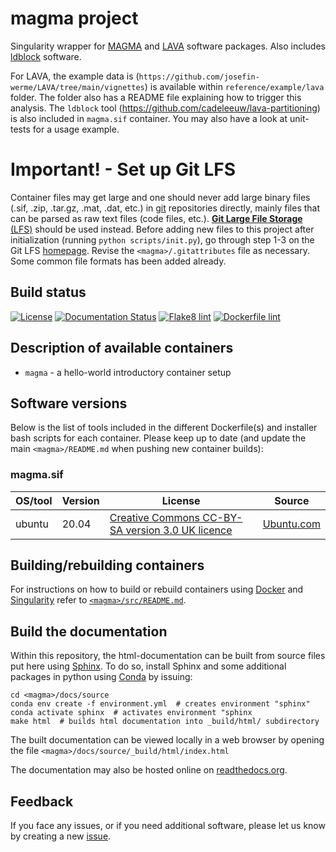 # magma project

Singularity wrapper for [MAGMA](https://ctg.cncr.nl/software/magma) and [LAVA](https://ctg.cncr.nl/software/lava) software packages. Also includes [ldblock](https://github.com/cadeleeuw/lava-partitioning) software.

For LAVA, the example data is  (``https://github.com/josefin-werme/LAVA/tree/main/vignettes``) is available within ``reference/example/lava`` folder. The folder also has a README file explaining how to trigger this analysis.
The ``ldblock`` tool (https://github.com/cadeleeuw/lava-partitioning) is also included in ``magma.sif`` container.
You may also have a look at unit-tests for a usage example.

# Important! - Set up Git LFS

Container files may get large and one should never add large binary files (.sif, .zip, .tar.gz, .mat, .dat, etc.) in [git](https://git-scm.com) repositories directly, mainly files that can be parsed as raw text files (code files, etc.).
[**Git Large File Storage** (LFS)](https://git-lfs.github.com) should be used instead.
Before adding new files to this project after initialization (running `python scripts/init.py`), go through step 1-3 on the Git LFS [homepage](https://git-lfs.github.com).
Revise the `<magma>/.gitattributes` file as necessary. Some common file formats has been added already.

## Build status

[![License](http://img.shields.io/:license-GPLv3+-green.svg)](http://www.gnu.org/licenses/gpl-3.0.html)
[![Documentation Status](https://readthedocs.org/projects/container-template/badge/?version=latest)](https://container-template.readthedocs.io/en/latest/?badge=latest)
[![Flake8 lint](https://github.com/comorment/magma/actions/workflows/python.yml/badge.svg)](https://github.com/comorment/magma/actions/workflows/python.yml)
[![Dockerfile lint](https://github.com/comorment/magma/actions/workflows/docker.yml/badge.svg)](https://github.com/comorment/magma/actions/workflows/docker.yml)

## Description of available containers

* ``magma`` - a hello-world introductory container setup

## Software versions

Below is the list of tools included in the different Dockerfile(s) and installer bash scripts for each container.
Please keep up to date (and update the main `<magma>/README.md` when pushing new container builds):
  
### magma.sif
  
| OS/tool             | Version               | License           | Source
| ------------------- | --------------------- | ----------------- | -------------
| ubuntu              | 20.04                 | [Creative Commons CC-BY-SA version 3.0 UK licence](https://ubuntu.com/legal/intellectual-property-policy) | [Ubuntu.com](https://ubuntu.com)

## Building/rebuilding containers

For instructions on how to build or rebuild containers using [Docker](https://www.docker.com) and [Singularity](https://docs.sylabs.io) refer to [`<magma>/src/README.md`](https://github.com/comorment/magma/blob/main/src/README.md).

## Build the documentation

Within this repository, the html-documentation can be built from source files put here using [Sphinx](https://www.sphinx-doc.org/en/master/index.html). 
To do so, install Sphinx and some additional packages in python using [Conda](https://docs.conda.io/en/latest/) by issuing:

```
cd <magma>/docs/source
conda env create -f environment.yml  # creates environment "sphinx"
conda activate sphinx  # activates environment "sphinx
make html  # builds html documentation into _build/html/ subdirectory
```

The built documentation can be viewed locally in a web browser by opening the file 
`<magma>/docs/source/_build/html/index.html`

The documentation may also be hosted online on [readthedocs.org](https://readthedocs.org).

## Feedback

If you face any issues, or if you need additional software, please let us know by creating a new [issue](https://github.com/comorment/magma/issues/new).

